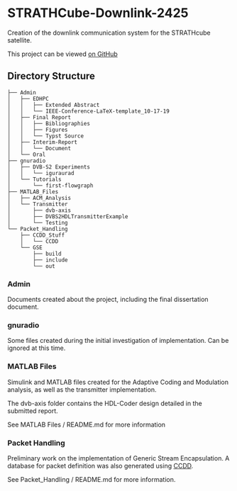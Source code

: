 # STRATHCube-Downlink-2425
Creation of the downlink communication system for the STRATHcube satellite.

This project can be viewed [on GitHub](https://github.com/danielstebbings/STRATHCube-Downlink-2425/tree/main)

## Directory Structure
```
├── Admin
│   ├── EDHPC
│   │   ├── Extended Abstract
│   │   └── IEEE-Conference-LaTeX-template_10-17-19
│   ├── Final Report
│   │   ├── Bibliographies
│   │   ├── Figures
│   │   └── Typst Source
│   ├── Interim-Report
│   │   └── Document
│   └── Oral
├── gnuradio
│   ├── DVB-S2 Experiments
│   │   └── iguraurad
│   └── Tutorials
│       └── first-flowgraph
├── MATLAB_Files
│   ├── ACM_Analysis
│   └── Transmitter
│       ├── dvb-axis
│       ├── DVBS2HDLTransmitterExample
│       └── Testing
└── Packet_Handling
    ├── CCDD_Stuff
    │   └── CCDD
    └── GSE
        ├── build
        ├── include
        └── out
```
### Admin
Documents created about the project, including the final dissertation document.

### gnuradio
Some files created during the initial investigation of implementation. Can be ignored at this time.

### MATLAB Files
Simulink and MATLAB files created for the Adaptive Coding and Modulation analysis, as well as the transmitter implementation.

The dvb-axis folder contains the HDL-Coder design detailed in the submitted report.

See MATLAB Files / README.md for more information

### Packet Handling
Preliminary work on the implementation of Generic Stream Encapsulation. A database for packet definition was also generated using [CCDD](https://github.com/nasa/CCDD).

See Packet_Handling / README.md for more information.

